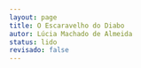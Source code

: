 ```yaml
---
layout: page
title: O Escaravelho do Diabo
autor: Lúcia Machado de Almeida
status: lido
revisado: false
---
```

